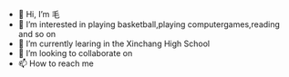 - 👋 Hi, I’m 毛
- 👀 I’m interested in playing basketball,playing computergames,reading and so on
- 🌱 I’m currently learing in the Xinchang High School
- 💞️ I’m looking to collaborate on 
- 📫 How to reach me 

<!---
2007m/2007m is a ✨ special ✨ repository because its `README.md` (this file) appears on your GitHub profile.
You can click the Preview link to take a look at your changes.
--->

